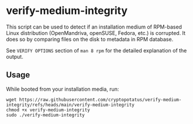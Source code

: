 # verify-medium-integrity

This script can be used to detect if an installation medium of RPM-based Linux distribution (OpenMandriva, openSUSE, Fedora, etc.) is corrupted. It does so by comparing files on the disk to metadata in RPM database.

See `VERIFY OPTIONS` section of `man 8 rpm` for the detailed explanation of the output.

## Usage

While booted from your installation media, run:

```
wget https://raw.githubusercontent.com/cryptopotatus/verify-medium-integrity/refs/heads/main/verify-medium-integrity
chmod +x verify-medium-integrity
sudo ./verify-medium-integrity
```

